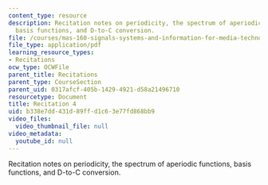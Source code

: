 ```yaml
---
content_type: resource
description: Recitation notes on periodicity, the spectrum of aperiodic functions,
  basis functions, and D-to-C conversion.
file: /courses/mas-160-signals-systems-and-information-for-media-technology-fall-2007/b338e7dd431d89ffd1c63e77fd868bb9_rec4.pdf
file_type: application/pdf
learning_resource_types:
- Recitations
ocw_type: OCWFile
parent_title: Recitations
parent_type: CourseSection
parent_uid: 0317afcf-405b-1429-4921-d58a21496710
resourcetype: Document
title: Recitation 4
uid: b338e7dd-431d-89ff-d1c6-3e77fd868bb9
video_files:
  video_thumbnail_file: null
video_metadata:
  youtube_id: null
---
```

Recitation notes on periodicity, the spectrum of aperiodic functions, basis functions, and D-to-C conversion.


